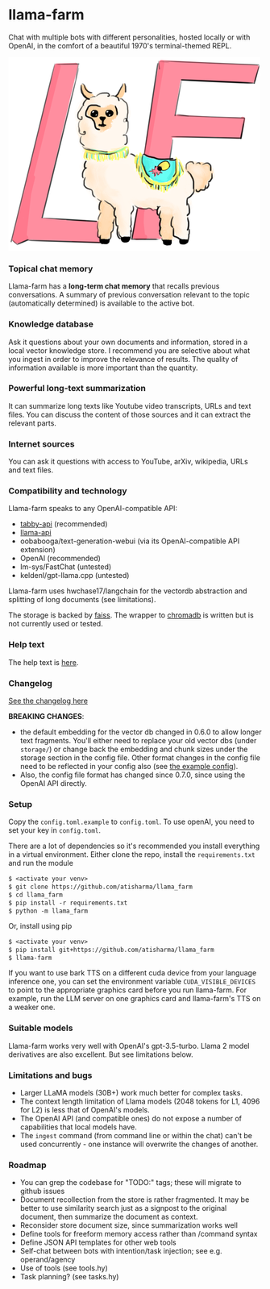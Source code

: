 # llama-farm
Chat with multiple bots with different personalities, hosted locally
or with OpenAI, in the comfort of a beautiful 1970's terminal-themed
REPL.

![A llama with a cuttlefish logo standing in front of the letters LF](logo.png)

### Topical chat memory
Llama-farm has a **long-term chat memory** that recalls previous
conversations. A summary of previous conversation relevant to the
topic (automatically determined) is available to the active bot.

### Knowledge database
Ask it questions about your own documents and information, stored in a
local vector knowledge store. I recommend you are selective about
what you ingest in order to improve the relevance of results. The
quality of information available is more important than the quantity.

### Powerful long-text summarization
It can summarize long texts like Youtube video transcripts, URLs and
text files.  You can discuss the content of those sources and it can
extract the relevant parts.

### Internet sources
You can ask it questions with access to YouTube, arXiv, wikipedia,
URLs and text files.

### Compatibility and technology
Llama-farm speaks to any OpenAI-compatible API:

- [tabby-api](https://github.com/theroyallab/tabbyAPI/) (recommended)
- [llama-api](https://github.com/c0sogi/llama-api)
- oobabooga/text-generation-webui (via its OpenAI-compatible API extension)
- OpenAI (recommended)
- lm-sys/FastChat (untested)
- keldenl/gpt-llama.cpp (untested)

Llama-farm uses hwchase17/langchain for the vectordb abstraction and
splitting of long documents (see limitations).

The storage is backed by [faiss](https://github.com/facebookresearch/faiss). The wrapper to [chromadb](https://github.com/chroma-core/chroma) is
written but is not currently used or tested.

### Help text
The help text is [here](llama_farm/help.md).

### Changelog

[See the changelog here](Changelog.md)

**BREAKING CHANGES**:
- the default embedding for the vector db changed in 0.6.0
to allow longer text fragments. You'll either need to replace your old vector
dbs (under `storage/`) or change back the embedding and chunk sizes under the
storage section in the config file. Other format changes in the config file
need to be reflected in your config also (see [the example
config](config.toml.example)).
- Also, the config file format has changed since 0.7.0, since using the OpenAI API directly.

### Setup
Copy the `config.toml.example` to `config.toml`.
To use openAI, you need to set your key in `config.toml`.

There are a lot of dependencies so it's recommended you install
everything in a virtual environment.  Either clone the repo, install
the `requirements.txt` and run the module
```
$ <activate your venv>
$ git clone https://github.com/atisharma/llama_farm
$ cd llama_farm
$ pip install -r requirements.txt
$ python -m llama_farm
```

Or, install using pip
```
$ <activate your venv>
$ pip install git+https://github.com/atisharma/llama_farm
$ llama-farm
```

If you want to use bark TTS on a different cuda device from your
language inference one, you can set the environment variable
`CUDA_VISIBLE_DEVICES` to point to the appropriate graphics card
before you run llama-farm. For example, run the LLM server on one
graphics card and llama-farm's TTS on a weaker one.

### Suitable models
Llama-farm works very well with OpenAI's gpt-3.5-turbo. Llama 2 model
derivatives are also excellent. But see limitations below.

### Limitations and bugs
- Larger LLaMA models (30B+) work much better for complex tasks.
- The context length limitation of Llama models (2048 tokens for L1,
  4096 for L2) is less that of OpenAI's models.
- The OpenAI API (and compatible ones) do not expose a number of
  capabilities that local models have.
- The `ingest` command (from command line or within the chat) can't be
  used concurrently - one instance will overwrite the changes of
  another.

### Roadmap
- You can grep the codebase for "TODO:" tags; these will migrate to github issues
- Document recollection from the store is rather fragmented. It may be
  better to use similarity search just as a signpost to the original
  document, then summarize the document as context.
- Reconsider store document size, since summarization works well
- Define tools for freeform memory access rather than /command syntax
- Define JSON API templates for other web tools
- Self-chat between bots with intention/task injection; see e.g. operand/agency
- Use of tools (see tools.hy)
- Task planning? (see tasks.hy)
